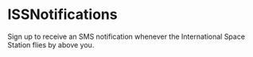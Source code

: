 # ISSNotifications
Sign up to receive an SMS notification whenever the International Space Station flies by above you.
